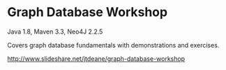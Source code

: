 Graph Database Workshop
=======================

Java 1.8, Maven 3.3, Neo4J 2.2.5

Covers graph database fundamentals with demonstrations and exercises.

http://www.slideshare.net/jtdeane/graph-database-workshop